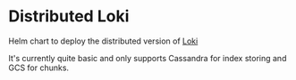 # Distributed Loki

Helm chart to deploy the distributed version of [Loki](https://github.com/grafana/loki)

It's currently quite basic and only supports Cassandra for index storing and GCS for chunks.
